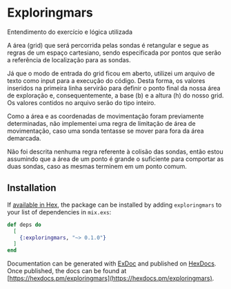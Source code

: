 # Exploringmars

Entendimento do exercício e lógica utilizada

A área (grid) que será percorrida pelas sondas é retangular e segue as regras de um espaço cartesiano, sendo especificada por pontos que serão a referência de localização para as sondas.

Já que o modo de entrada do grid ficou em aberto, utilizei um arquivo de texto como input para a execução do código. Desta forma, os valores inseridos na primeira linha servirão para definir o ponto final da nossa área de exploração e, consequentemente, a base (b) e a altura (h) do nosso grid. Os valores contidos no arquivo serão do tipo inteiro.

Como a área e as coordenadas de movimentação foram previamente determinadas, não implementei uma regra de limitação de área de movimentação, caso uma sonda tentasse se mover para fora da área demarcada.

Não foi descrita nenhuma regra referente à colisão das sondas, então estou assumindo que a área de um ponto é grande o suficiente para comportar as duas sondas, caso as mesmas terminem em um ponto comum.

## Installation

If [available in Hex](https://hex.pm/docs/publish), the package can be installed
by adding `exploringmars` to your list of dependencies in `mix.exs`:

```elixir
def deps do
  [
    {:exploringmars, "~> 0.1.0"}
  ]
end
```

Documentation can be generated with [ExDoc](https://github.com/elixir-lang/ex_doc)
and published on [HexDocs](https://hexdocs.pm). Once published, the docs can
be found at [https://hexdocs.pm/exploringmars](https://hexdocs.pm/exploringmars).

